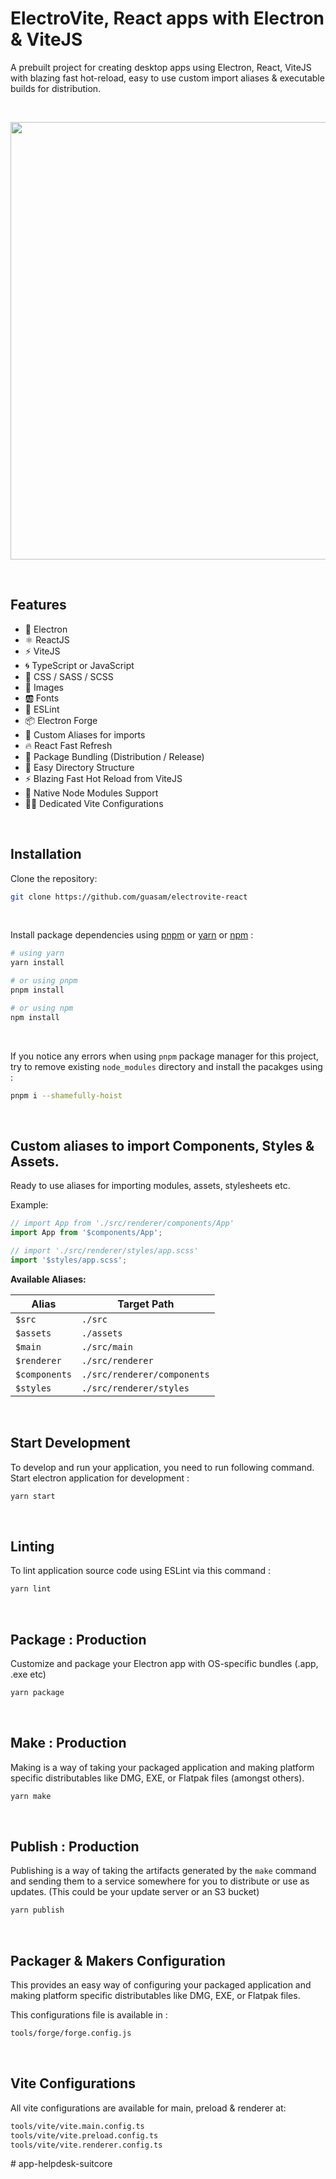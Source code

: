 # ElectroVite, React apps with Electron & ViteJS

A prebuilt project for creating desktop apps using Electron, React, ViteJS with blazing fast hot-reload, easy to use custom import aliases & executable builds for distribution.

<br />

<p align="center">
<img src="assets/banner.png" width="700" />
</p>

<br />

## Features

- 🌟 Electron
- ⚛️ ReactJS
- ⚡ ViteJS
- 🌀 TypeScript or JavaScript
- 🎨 CSS / SASS / SCSS
- 📸 Images
- 🆎 Fonts
- 🧹 ESLint
- 📦 Electron Forge
- 🧩 Custom Aliases for imports
- 🔥 React Fast Refresh
- 🎁 Package Bundling (Distribution / Release)
- 🔦 Easy Directory Structure
- ⚡ Blazing Fast Hot Reload from ViteJS
- 🤖 Native Node Modules Support
- 👍🏼 Dedicated Vite Configurations

<br />

## Installation

Clone the repository:

```bash
git clone https://github.com/guasam/electrovite-react
```

<br />

Install package dependencies using [pnpm](https://pnpm.io/) or [yarn](https://www.npmjs.com/package/yarn) or [npm](https://www.npmjs.com/) :

```bash
# using yarn
yarn install

# or using pnpm
pnpm install

# or using npm
npm install
```

<br />

If you notice any errors when using `pnpm` package manager for this project, try to remove existing `node_modules` directory and install the pacakges using :

```bash
pnpm i --shamefully-hoist
```

<br />

## Custom aliases to import Components, Styles & Assets.

Ready to use aliases for importing modules, assets, stylesheets etc.

Example:

```ts
// import App from './src/renderer/components/App'
import App from '$components/App';

// import './src/renderer/styles/app.scss'
import '$styles/app.scss';
```

**Available Aliases:**

| Alias         | Target Path                 |
| ------------- | --------------------------- |
| `$src`        | `./src`                     |
| `$assets`     | `./assets`                  |
| `$main`       | `./src/main`                |
| `$renderer`   | `./src/renderer`            |
| `$components` | `./src/renderer/components` |
| `$styles`     | `./src/renderer/styles`     |

<br />

## Start Development

To develop and run your application, you need to run following command.
<br />
Start electron application for development :

```bash
yarn start
```

<br />

## Linting

To lint application source code using ESLint via this command :

```bash
yarn lint
```

<br />

## Package : Production

Customize and package your Electron app with OS-specific bundles (.app, .exe etc)

```bash
yarn package
```

<br />

## Make : Production

Making is a way of taking your packaged application and making platform specific distributables like DMG, EXE, or Flatpak files (amongst others).

```bash
yarn make
```

<br />

## Publish : Production

Publishing is a way of taking the artifacts generated by the `make` command and sending them to a service somewhere for you to distribute or use as updates. (This could be your update server or an S3 bucket)

```bash
yarn publish
```

<br />

## Packager & Makers Configuration

This provides an easy way of configuring your packaged application and making platform specific distributables like DMG, EXE, or Flatpak files.

This configurations file is available in :

```bash
tools/forge/forge.config.js
```

<br />

## Vite Configurations

All vite configurations are available for main, preload & renderer at:

```bash
tools/vite/vite.main.config.ts
tools/vite/vite.preload.config.ts
tools/vite/vite.renderer.config.ts
```
#   a p p - h e l p d e s k - s u i t c o r e  
 